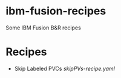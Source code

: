 # ibm-fusion-recipes

Some IBM Fusion B&R recipes

# Recipes

- Skip Labeled PVCs _skipPVs-recipe.yaml_
